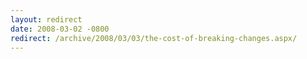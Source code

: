 ```yaml
---
layout: redirect
date: 2008-03-02 -0800
redirect: /archive/2008/03/03/the-cost-of-breaking-changes.aspx/
---
```

